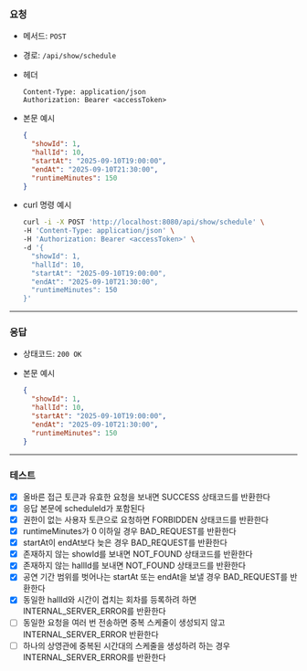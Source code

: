 ### 요청

- 메서드: `POST`
- 경로: `/api/show/schedule`
- 헤더

    ```
    Content-Type: application/json
    Authorization: Bearer <accessToken>
    ```

- 본문 예시

    ```json
    {
      "showId": 1,
      "hallId": 10,
      "startAt": "2025-09-10T19:00:00",
      "endAt": "2025-09-10T21:30:00",
      "runtimeMinutes": 150
    }
    ```

- curl 명령 예시

    ```bash
    curl -i -X POST 'http://localhost:8080/api/show/schedule' \
    -H 'Content-Type: application/json' \
    -H 'Authorization: Bearer <accessToken>' \
    -d '{
      "showId": 1,
      "hallId": 10,
      "startAt": "2025-09-10T19:00:00",
      "endAt": "2025-09-10T21:30:00",
      "runtimeMinutes": 150
    }'
    ```

---

### 응답

- 상태코드: `200 OK`
- 본문 예시

    ```json
    {
      "showId": 1,
      "hallId": 10,
      "startAt": "2025-09-10T19:00:00",
      "endAt": "2025-09-10T21:30:00",
      "runtimeMinutes": 150
    }
    ```

---

### 테스트

- [x] 올바른 접근 토큰과 유효한 요청을 보내면 SUCCESS 상태코드를 반환한다
- [x] 응답 본문에 scheduleId가 포함된다
- [x] 권한이 없는 사용자 토큰으로 요청하면 FORBIDDEN 상태코드를 반환한다
- [x] runtimeMinutes가 0 이하일 경우 BAD_REQUEST를 반환한다
- [x] startAt이 endAt보다 늦은 경우 BAD_REQUEST를 반환한다
- [x] 존재하지 않는 showId를 보내면 NOT_FOUND 상태코드를 반환한다
- [x] 존재하지 않는 hallId를 보내면 NOT_FOUND 상태코드를 반환한다
- [x] 공연 기간 범위를 벗어나는 startAt 또는 endAt을 보낼 경우 BAD_REQUEST를 반환한다
- [x] 동일한 hallId와 시간이 겹치는 회차를 등록하려 하면 INTERNAL_SERVER_ERROR를 반환한다
- [ ] 동일한 요청을 여러 번 전송하면 중복 스케줄이 생성되지 않고 INTERNAL_SERVER_ERROR 반환한다
- [ ] 하나의 상영관에 중복된 시간대의 스케줄을 생성하려 하는 경우 INTERNAL_SERVER_ERROR를 반환한다
